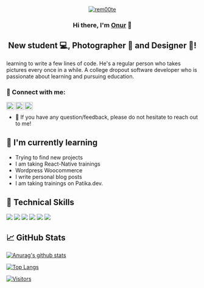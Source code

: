 
<p align="center">
  <a href="https://www.rem00te.com/" target="_blank" rel="noreferrer"><img src="https://rem00te.com/rem00te-logo-new.png" alt="rem00te"></a>
</p>

<h3 align="center">
Hi there, I'm <a href="https://www.rem00te.com" target="_blank" rel="noreferrer">Onur</a> 👋
</h3>

<h2 align="center">
New student 💻, Photographer 📸 and Designer 🎨!
</h2> 

learning to write a few lines of code. He's a regular person who takes pictures every once in a while. A college dropout software developer who is passionate about learning and pursuing education.

### 🤝 Connect with me:

<a href="https://www.linkedin.com/in/onur-altintop/"><img align="left" src="https://rem00te.com/linkedin-logo-new.png" alt="rem00te | LinkedIn" width="21px"/></a>
<a href="https://instagram.com/rem00te"><img align="left" src="https://rem00te.com/instagram-logo.png" alt="rem00te | Instagram" width="21px"/></a>
<a href="https://patika.dev/rem00te"><img align="left" src="https://rem00te.com/patika-logo.png" alt="rem00te | Patika.dev" width="21px"/></a>
<br>
- 💬 If you have any question/feedback, please do not hesitate to reach out to me!

## 🌱 I'm currently learning

- Trying to find new projects
- I am taking React-Native trainings
- Wordpress Woocommerce
- I write personal blog posts
- I am taking trainings on Patika.dev.

## 💼 Technical Skills

![](https://img.shields.io/badge/Code-React-informational?style=flat&logo=react&color=61DAFB)
![](https://img.shields.io/badge/Code-JavaScript-informational?style=flat&logo=JavaScript&color=F7DF1E)
![](https://img.shields.io/badge/Code-HTML5-informational?style=flat&logo=HTML5&color=E34F26)
![](https://img.shields.io/badge/Style-Bootstrap-informational?style=flat&logo=Bootstrap&color=7952B3)
![](https://img.shields.io/badge/Style-CSS3-informational?style=flat&logo=CSS3&color=1572B6)
![](https://img.shields.io/badge/WordPress-%23117AC9.svg?style=flat&logo=Wordpress&color=7952B3)
</br>


## 📈 GitHub Stats 

[![Anurag's github stats](https://github-readme-stats.vercel.app/api?username=rem00te)](https://github.com/rem00te)

[![Top Langs](https://github-readme-stats.vercel.app/api/top-langs/?username=rem00te&layout=compact)](https://github.com/rem00te)

[![Visitors](https://visitor-badge.glitch.me/badge?page_id=rem00te.rem00te)](https://www.rem00te.com/)

